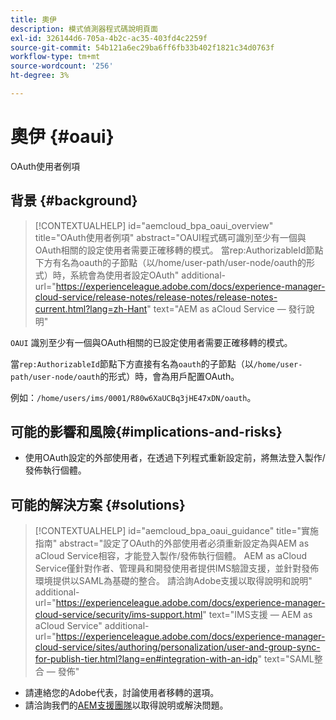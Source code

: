 ```yaml
---
title: 奧伊
description: 模式偵測器程式碼說明頁面
exl-id: 326144d6-705a-4b2c-ac35-403fd4c2259f
source-git-commit: 54b121a6ec29ba6ff6fb33b402f1821c34d0763f
workflow-type: tm+mt
source-wordcount: '256'
ht-degree: 3%

---
```


# 奧伊 {#oaui}

OAuth使用者例項

## 背景 {#background}

>[!CONTEXTUALHELP]
>id="aemcloud_bpa_oaui_overview"
>title="OAuth使用者例項"
>abstract="OAUI程式碼可識別至少有一個與OAuth相關的設定使用者需要正確移轉的模式。 當rep:AuthorizableId節點下方有名為oauth的子節點（以/home/user-path/user-node/oauth的形式）時，系統會為使用者設定OAuth"
>additional-url="https://experienceleague.adobe.com/docs/experience-manager-cloud-service/release-notes/release-notes/release-notes-current.html?lang=zh-Hant" text="AEM as aCloud Service — 發行說明"

`OAUI` 識別至少有一個與OAuth相關的已設定使用者需要正確移轉的模式。

當`rep:AuthorizableId`節點下方直接有名為`oauth`的子節點（以`/home/user-path/user-node/oauth`的形式）時，會為用戶配置OAuth。

例如：`/home/users/ims/0001/R80w6XaUCBq3jHE47xDN/oauth`。

## 可能的影響和風險{#implications-and-risks}

* 使用OAuth設定的外部使用者，在透過下列程式重新設定前，將無法登入製作/發佈執行個體。

## 可能的解決方案 {#solutions}

>[!CONTEXTUALHELP]
>id="aemcloud_bpa_oaui_guidance"
>title="實施指南"
>abstract="設定了OAuth的外部使用者必須重新設定為與AEM as aCloud Service相容，才能登入製作/發佈執行個體。 AEM as aCloud Service僅針對作者、管理員和開發使用者提供IMS驗證支援，並針對發佈環境提供以SAML為基礎的整合。 請洽詢Adobe支援以取得說明和說明"
>additional-url="https://experienceleague.adobe.com/docs/experience-manager-cloud-service/security/ims-support.html" text="IMS支援 — AEM as aCloud Service"
>additional-url="https://experienceleague.adobe.com/docs/experience-manager-cloud-service/sites/authoring/personalization/user-and-group-sync-for-publish-tier.html?lang=en#integration-with-an-idp" text="SAML整合 — 發佈"

* 請連絡您的Adobe代表，討論使用者移轉的選項。
* 請洽詢我們的[AEM支援團隊](https://helpx.adobe.com/enterprise/using/support-for-experience-cloud.html)以取得說明或解決問題。
